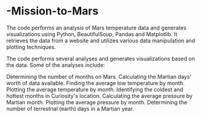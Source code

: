 # -Mission-to-Mars

The code performs an analysis of Mars temperature data and generates visualizations using Python, BeautifulSoup, Pandas and Matplotlib. It retrieves the data from a website and utilizes various data manipulation and plotting techniques.

The code performs several analyses and generates visualizations based on the data. Some of the analyses include:

Determining the number of months on Mars.
Calculating the Martian days' worth of data available.
Finding the average low temperature by month.
Plotting the average temperature by month.
Identifying the coldest and hottest months in Curiosity's location.
Calculating the average pressure by Martian month.
Plotting the average pressure by month.
Determining the number of terrestrial (earth) days in a Martian year.